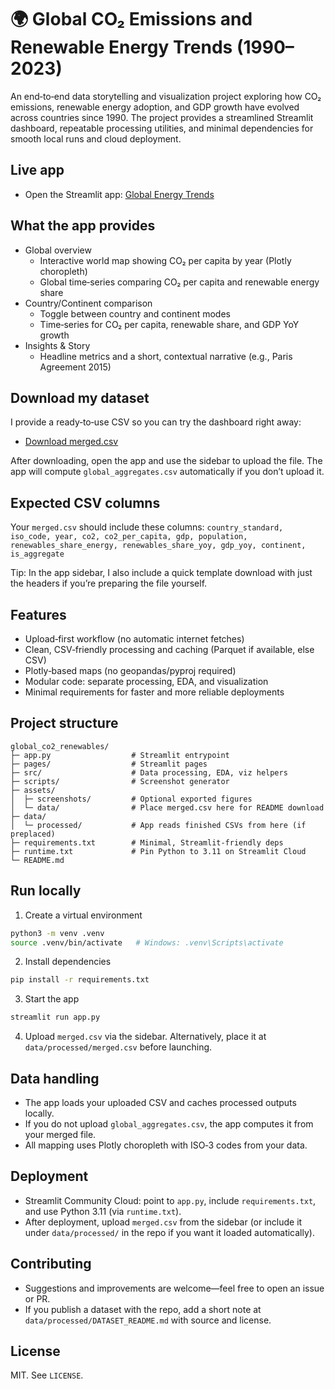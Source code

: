 # 🌍 Global CO₂ Emissions and Renewable Energy Trends (1990–2023)

An end‑to‑end data storytelling and visualization project exploring how CO₂ emissions, renewable energy adoption, and GDP growth have evolved across countries since 1990. The project provides a streamlined Streamlit dashboard, repeatable processing utilities, and minimal dependencies for smooth local runs and cloud deployment.

## Live app
- Open the Streamlit app: [Global Energy Trends](https://global-energy-trends-iccj6f96jeveueo7hkmpmf.streamlit.app/)

## What the app provides
- Global overview
  - Interactive world map showing CO₂ per capita by year (Plotly choropleth)
  - Global time‑series comparing CO₂ per capita and renewable energy share
- Country/Continent comparison
  - Toggle between country and continent modes
  - Time‑series for CO₂ per capita, renewable share, and GDP YoY growth
- Insights & Story
  - Headline metrics and a short, contextual narrative (e.g., Paris Agreement 2015)

## Download my dataset
I provide a ready‑to‑use CSV so you can try the dashboard right away:
- [Download merged.csv](assets/data/merged.csv)

After downloading, open the app and use the sidebar to upload the file. The app will compute `global_aggregates.csv` automatically if you don’t upload it.

## Expected CSV columns
Your `merged.csv` should include these columns:
`country_standard, iso_code, year, co2, co2_per_capita, gdp, population, renewables_share_energy, renewables_share_yoy, gdp_yoy, continent, is_aggregate`

Tip: In the app sidebar, I also include a quick template download with just the headers if you’re preparing the file yourself.

## Features
- Upload‑first workflow (no automatic internet fetches)
- Clean, CSV‑friendly processing and caching (Parquet if available, else CSV)
- Plotly‑based maps (no geopandas/pyproj required)
- Modular code: separate processing, EDA, and visualization
- Minimal requirements for faster and more reliable deployments

## Project structure
```
global_co2_renewables/
├─ app.py                  # Streamlit entrypoint
├─ pages/                  # Streamlit pages
├─ src/                    # Data processing, EDA, viz helpers
├─ scripts/                # Screenshot generator
├─ assets/
│  ├─ screenshots/         # Optional exported figures
│  └─ data/                # Place merged.csv here for README download
├─ data/
│  └─ processed/           # App reads finished CSVs from here (if preplaced)
├─ requirements.txt        # Minimal, Streamlit‑friendly deps
├─ runtime.txt             # Pin Python to 3.11 on Streamlit Cloud
└─ README.md
```

## Run locally
1) Create a virtual environment
```bash
python3 -m venv .venv
source .venv/bin/activate   # Windows: .venv\Scripts\activate
```
2) Install dependencies
```bash
pip install -r requirements.txt
```
3) Start the app
```bash
streamlit run app.py
```
4) Upload `merged.csv` via the sidebar. Alternatively, place it at `data/processed/merged.csv` before launching.

## Data handling
- The app loads your uploaded CSV and caches processed outputs locally.
- If you do not upload `global_aggregates.csv`, the app computes it from your merged file.
- All mapping uses Plotly choropleth with ISO‑3 codes from your data.

## Deployment
- Streamlit Community Cloud: point to `app.py`, include `requirements.txt`, and use Python 3.11 (via `runtime.txt`).
- After deployment, upload `merged.csv` from the sidebar (or include it under `data/processed/` in the repo if you want it loaded automatically).

## Contributing
- Suggestions and improvements are welcome—feel free to open an issue or PR.
- If you publish a dataset with the repo, add a short note at `data/processed/DATASET_README.md` with source and license.

## License
MIT. See `LICENSE`.